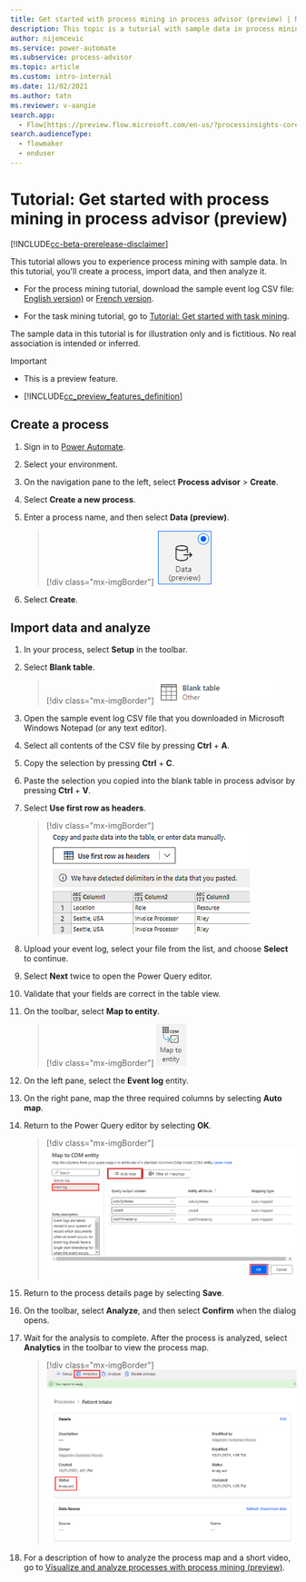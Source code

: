 ```yaml
---
title: Get started with process mining in process advisor (preview) | Microsoft Docs
description: This topic is a tutorial with sample data in process mining using the process advisor feature in Power Automate.
author: nijemcevic 
ms.service: power-automate
ms.subservice: process-advisor
ms.topic: article
ms.custom: intro-internal
ms.date: 11/02/2021
ms.author: tatn
ms.reviewer: v-aangie
search.app: 
  - Flow[https://preview.flow.microsoft.com/en-us/?processinsights-core.tabularData=true](https://preview.flow.microsoft.com/en-us/?processinsights-core.tabularData=true)
search.audienceType: 
  - flowmaker
  - enduser
---
```


# Tutorial: Get started with process mining in process advisor (preview)

[!INCLUDE[cc-beta-prerelease-disclaimer](./includes/cc-beta-prerelease-disclaimer.md)]

This tutorial allows you to experience process mining with sample data. In this tutorial, you'll create a process, import data, and then analyze it.

- For the process mining tutorial, download the sample event log CSV file: [English version)](https://go.microsoft.com/fwlink/?linkid=2181220) or [French version](https://go.microsoft.com/fwlink/?linkid=2181117). 

- For the task mining tutorial, go to [Tutorial: Get started with task mining](task-mining-tutorial.md).

The sample data in this tutorial is for illustration only and is fictitious. No real association is intended or inferred.

> [!IMPORTANT]
> - This is a preview feature.
>
> - [!INCLUDE[cc_preview_features_definition](includes/cc-preview-features-definition.md)]


## Create a process

1. Sign in to [Power Automate](https://flow.microsoft.com/).

1. Select your environment.

1. On the navigation pane to the left, select **Process advisor** > **Create**.

1. Select **Create a new process**.

1. Enter a process name, and then select **Data (preview)**.

    > [!div class="mx-imgBorder"]
    > ![Screenshot of the Data (preview) button.](media/process-mining-tutorial/data-preview.png "Data (preview)")

1. Select **Create**.

## Import data and analyze

1. In your process, select **Setup** in the toolbar.

1.	Select **Blank table**.

    > [!div class="mx-imgBorder"]
    > ![Screenshot of blank table selection.](media/process-mining-tutorial/blank-table.png "Blank table selection")

1. Open the sample event log CSV file that you downloaded in Microsoft Windows Notepad (or any text editor).

1. Select all contents of the CSV file by pressing **Ctrl** + **A**.

1. Copy the selection by pressing **Ctrl** + **C**. 

1. Paste the selection you copied into the blank table in process advisor by pressing **Ctrl** + **V**. 

1. Select **Use first row as headers**. 

    > [!div class="mx-imgBorder"]
    > ![Screenshot of first row as headers selection.](media/process-mining-tutorial/headers.png "First row as headers selection")

1. Upload your event log, select your file from the list, and choose **Select** to continue.

1. Select **Next** twice to open the Power Query editor.

1. Validate that your fields are correct in the table view.

1. On the toolbar, select **Map to entity**.

    > [!div class="mx-imgBorder"]
    > ![Screenshot of Map to entity button.](media/process-mining-tutorial/map-to-entity.png "Map to entity button")

1. On the left pane, select the **Event log** entity.

1. On the right pane, map the three required columns by selecting **Auto map**.

1. Return to the Power Query editor by selecting **OK**.

    > [!div class="mx-imgBorder"]
    > ![Screenshot of auto mapping.](media/process-mining-tutorial/auto-map.png "Auto map")

1. Return to the process details page by selecting **Save**.

1. On the toolbar, select **Analyze**, and then select **Confirm** when the dialog opens.

1. Wait for the analysis to complete. After the process is analyzed, select **Analytics** in the toolbar to view the process map.

    > [!div class="mx-imgBorder"]
    > ![Screenshot of an analyzed process.](media/process-mining-tutorial/analytics.png "Process status is 'Analyzed'")

1. For a description of how to analyze the process map and a short video, go to [Visualize and analyze processes with process mining (preview)](process-mining-visualize.md).
